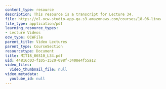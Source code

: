 ```yaml
---
content_type: resource
description: This resource is a transcript for Lecture 34.
file: https://ol-ocw-studio-app-qa.s3.amazonaws.com/courses/18-06-linear-algebra-spring-2010/44816c03f1051520098f3408e4f55a12_MIT18_06S10_L34.pdf
file_type: application/pdf
learning_resource_types:
- Lecture Videos
ocw_type: OCWFile
parent_title: Video Lectures
parent_type: CourseSection
resourcetype: Document
title: MIT18_06S10_L34.pdf
uid: 44816c03-f105-1520-098f-3408e4f55a12
video_files:
  video_thumbnail_file: null
video_metadata:
  youtube_id: null
---
```

